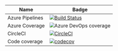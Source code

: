 | Name            | Badge |
| --------------- | ----- |
| Azure Pipelines | [![Build Status](https://dev.azure.com/gh-gfoidl/AzureDevOpsTest/_apis/build/status/Continuous-Integration-Test)](https://dev.azure.com/gh-gfoidl/AzureDevOpsTest/_build/latest?definitionId=4) |
| Azure Coverage  | ![Azure DevOps coverage](https://img.shields.io/azure-devops/coverage/gh-gfoidl/AzureDevOpsTest/4?style=flat-square) |
| CircleCI        | [![CircleCI](https://circleci.com/bb/gfoidltests/continuous-integration-test/tree/master.svg?style=svg)](https://circleci.com/bb/gfoidltests/continuous-integration-test/tree/master) |
| Code coverage   | [![codecov](https://codecov.io/bb/gfoidltests/continuous-integration-test/branch/master/graph/badge.svg)](https://codecov.io/bb/gfoidltests/continuous-integration-test) |
